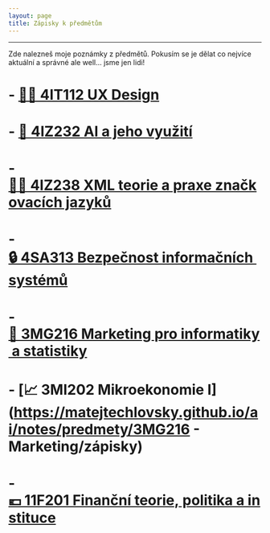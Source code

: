 ```yaml
---
layout: page
title: Zápisky k předmětům
---
```

-----
Zde nalezneš moje poznámky z předmětů. Pokusím se je dělat co nejvíce aktuální a správné ale well... jsme jen lidi!

# - [👩‍🔬&nbsp;4IT112&nbsp;UX&nbsp;Design](#)
# - [🤖&nbsp;4IZ232&nbsp;AI&nbsp;a&nbsp;jeho&nbsp;využití](#)
# - [🧑‍💻&nbsp;4IZ238&nbsp;XML&nbsp;teorie&nbsp;a&nbsp;praxe&nbsp;značkovacích&nbsp;jazyků](#)
# - [🔒&nbsp;4SA313&nbsp;Bezpečnost&nbsp;informačních&nbsp;systémů](#)
# - [📸&nbsp;3MG216&nbsp;Marketing&nbsp;pro&nbsp;informatiky&nbsp;a&nbsp;statistiky](#)
# - [📈&nbsp;3MI202&nbsp;Mikroekonomie&nbsp;I](https://matejtechlovsky.github.io/ai/notes/predmety/3MG216 - Marketing/zápisky)
# - [💶&nbsp;11F201&nbsp;Finanční&nbsp;teorie,&nbsp;politika&nbsp;a&nbsp;instituce](#)
